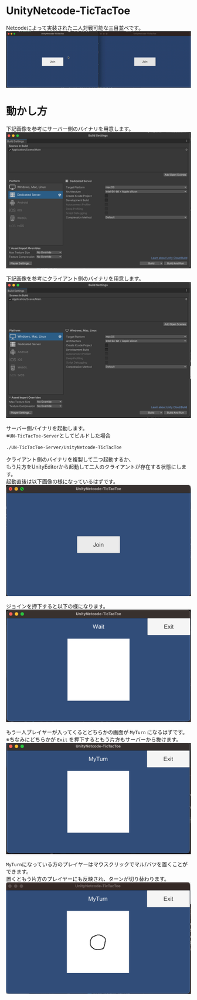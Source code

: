 # UnityNetcode-TicTacToe
Netcodeによって実装された二人対戦可能な三目並べです。
![参考gif](mov.gif)

# 動かし方
下記画像を参考にサーバー側のバイナリを用意します。
![サーバービルドの画像](b_server.png)

下記画像を参考にクライアント側のバイナリを用意します。
![クライアントビルドの画像](b_client.png)

サーバー側バイナリを起動します。  
※`UN-TicTacToe-Server`としてビルドした場合
````.sh
./UN-TicTacToe-Server/UnityNetcode-TicTacToe
````

クライアント側のバイナリを複製して二つ起動するか、  
もう片方をUnityEditorから起動して二人のクライアントが存在する状態にします。  
起動直後は以下画像の様になっているはずです。
![起動直後の画面](g_start.png)

ジョインを押下すると以下の様になります。
![ジョイン直後の画面](g_solo.png)

もう一人プレイヤーが入ってくるとどちらかの画面が `MyTurn` になるはずです。  
※ちなみにどちらかが `Exit` を押下するともう片方もサーバーから抜けます。
![二人入っている画面](g_ready.png)

`MyTurn`になっている方のプレイヤーはマウスクリックでマル/バツを置くことができます。  
置くともう片方のプレイヤーにも反映され、ターンが切り替わります。
![ゲーム中の画面](g_play.png)
